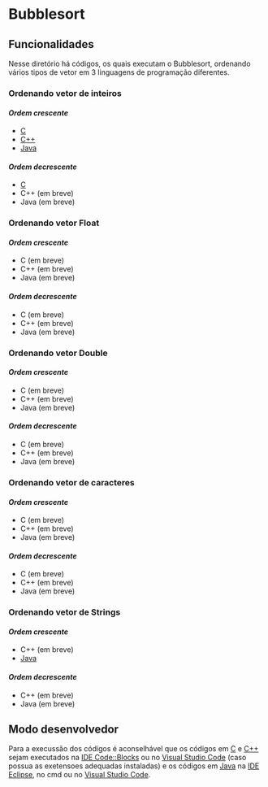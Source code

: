 # Bubblesort
<!-- 
## Funcionamento
-->

## Funcionalidades
Nesse diretório há códigos, os quais executam o Bubblesort, ordenando vários tipos de vetor em 3 linguagens de programação diferentes.

### Ordenando vetor de inteiros
#### *Ordem crescente*
- [C](./c/bubbleIntCrescente.c)
- [C++](./cpp/bubbleInt.cpp)
- [Java](./java/bublleInt.java)

#### *Ordem decrescente*
- [C](./c/bubbleIntDecrescente.c)
- C++ (em breve)
- Java (em breve)

### Ordenando vetor Float
#### *Ordem crescente*
- C (em breve)
- C++ (em breve)
- Java (em breve)

#### *Ordem decrescente*
- C (em breve)
- C++ (em breve)
- Java (em breve)

### Ordenando vetor Double
#### *Ordem crescente*
- C (em breve)
- C++ (em breve)
- Java (em breve)

#### *Ordem decrescente*
- C (em breve)
- C++ (em breve)
- Java (em breve)

### Ordenando vetor de caracteres
#### *Ordem crescente*
- C (em breve)
- C++ (em breve)
- Java (em breve)

#### *Ordem decrescente*
- C (em breve)
- C++ (em breve)
- Java (em breve)

### Ordenando vetor de Strings
#### *Ordem crescente*
- C++ (em breve)
- [Java](./java/bublleString.java)

#### *Ordem decrescente*
- C++ (em breve)
- Java (em breve)

## Modo desenvolvedor
Para a execussão dos códigos é aconselhável que os códigos em [C](./c) e [C++](./cpp) sejam executados na [IDE Code::Blocks](https://www.codeblocks.org/) ou no [Visual Studio Code](https://code.visualstudio.com/) (caso possua as exetensoes adequadas instaladas) e os códigos em [Java](./java) na [IDE Eclipse](https://www.eclipse.org/), no cmd ou no [Visual Studio Code](https://code.visualstudio.com/).
